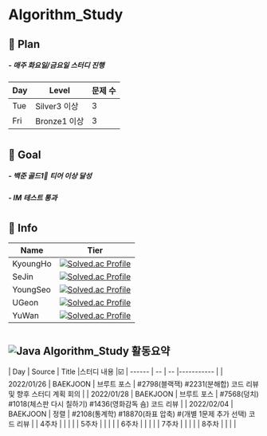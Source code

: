 # Algorithm_Study
## 💫 Plan
#####    - 매주 화요일/금요일 스터디 진행
| Day | Level | 문제 수 |
| -- | -- | -- |
| Tue | Silver3 이상| 3 |
| Fri | Bronze1 이상| 3 |
#
## 💫 Goal
#####    - 백준 골드1🥇 티어 이상 달성 
#####    - IM 테스트 통과
#  
## 💫 Info
| Name | Tier |
| -- | -- |
|KyoungHo| [![Solved.ac Profile](http://mazassumnida.wtf/api/mini/generate_badge?boj=rudgh46)](https://solved.ac/rudgh46)|
|SeJin| [![Solved.ac Profile](http://mazassumnida.wtf/api/mini/generate_badge?boj=kimsezin)](https://solved.ac/kimsezin)|
|YoungSeo| [![Solved.ac Profile](http://mazassumnida.wtf/api/mini/generate_badge?boj=dudtjakdl)](https://solved.ac/dudtjakdl)|
|UGeon| [![Solved.ac Profile](http://mazassumnida.wtf/api/mini/generate_badge?boj=dnrjs8185)](https://solved.ac/dnrjs8185)|
|YuWan| [![Solved.ac Profile](http://mazassumnida.wtf/api/mini/generate_badge?boj=kmhj)](https://solved.ac/kmhj)|
#
## ![Java](https://img.shields.io/badge/Java-007396.svg?&style=for-the-badge&logo=Java&logoColor=white) Algorithm_Study 활동요약
| Day | Source | Title |스터디 내용 |☑️
| ------ | -- | -- |----------- |
| 2022/01/26 | BAEKJOON | 브루트 포스 | #2798(블랙잭) #2231(분해합) 코드 리뷰 및 향후 스터디 계획 회의 |
| 2022/01/28 | BAEKJOON | 브루트 포스 | #7568(덩치) #1018(체스판 다시 칠하기) #1436(영화감독 숌) 코드 리뷰 |
| 2022/02/04 | BAEKJOON | 정렬 | #2108(통계학) #18870(좌표 압축) #(개별 1문제 추가 선택) 코드 리뷰 |
| 4주차 |  |  |  |
| 5주차 |  |  |  |
| 6주차 |  |  |  |
| 7주차 |  |  |  |
| 8주차 |  |  |  |


